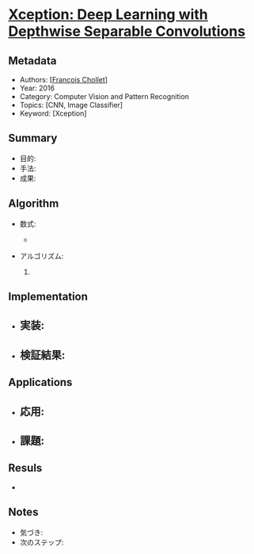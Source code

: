 # [Xception: Deep Learning with Depthwise Separable Convolutions](https://arxiv.org/abs/1610.02357)

## Metadata

- Authors: [[François Chollet](https://arxiv.org/search/cs?searchtype=author&query=Chollet,+F)]
- Year: 2016
- Category: Computer Vision and Pattern Recognition
- Topics: [CNN, Image Classifier]
- Keyword: [Xception]

## Summary

- 目的: 
- 手法: 
- 成果: 

## **Algorithm**

- 数式:

  - 

- アルゴリズム:

  1. 

## **Implementation**

- 実装:
  - 
- 検証結果:
  - 

## **Applications**

- 応用:
  - 
- 課題:
  - 

## **Resuls**

- 

## **Notes**

- 気づき:
- 次のステップ: 